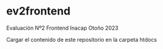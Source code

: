 # ev2frontend
Evaluación Nº2 Frontend Inacap Otoño 2023

Cargar el contenido de este repositorio en la carpeta htdocs
